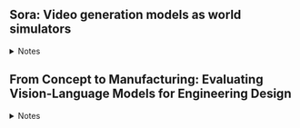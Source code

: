 
## Sora: Video generation models as world simulators

<details>
  <summary>Notes</summary>

### Key points
- We explore large-scale training of generative models on video data. 
- Train text-conditional diffusion models jointly on videos and images of variable durations, resolutions and aspect ratios. 
- We leverage a transformer architecture that operates on spacetime patches of video and image latent codes. 
- Our largest model, Sora, is capable of generating a minute of high fidelity video. 
- Our results suggest that scaling video generation models is a promising path towards building general purpose simulators of the physical world.

### Visual data to patches
- Generative modeling of video data historically: recurrent neural networks, generative adversarial networks, auto-regressive transformers
- Tokens (LLM) <-> Patches (Vision)
- Videos -> Lower dimensional latent space -> space time patches

![](attachments/3f6d11a9141993010964acb91a7d7893_MD5.jpeg)

### Video compression network
- Network trained to reduce the dimensionality of the visual data, both spatially and temporally, to map to a compressed latent space
- Sora is trained on and generated videos within this latent space
- Decoder is to used map from latent space to pixel space

### Spacetime latent patches
- Sequence of spacetime patches act as transformer tokens

### Scaling transformers for video generation
- Sora is diffusion model (transformer): Noisy input patches (and conditioning information like text prompts) -> predict original "clean" patches

### Variable durations, resolutions, aspect ratios
- Sampling flexibility (widescree: 1920X1080, vertical: 1080X1920 and everything in between)
- Training on original native aspect ratios vs cropping to fixed ratio generates better videos

### Language understanding
- Requires large amount of videos with corresponding text captions.
- Apply re-captioning technique introduced in DALL-E
- First train a highly descriptive captioner model and then use it to prodicce text captions for all videos in the training dataset.
- Leverage GPT to turn short user prompts into longer detailed captions that are sent to video model

### Prompting with images and videos
- Can be prompted using pre-existing images or videos
- Examples: same ending for different starting videos, animating images, video-to-video editing, image-generation

### Limitations
-  it does not accurately model the physics of many basic interactions, like glass shattering.

</details>


## From Concept to Manufacturing: Evaluating Vision-Language Models for Engineering Design

<details>
  <summary>Notes</summary>

### Key points



</details>